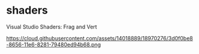 # shaders
Visual Studio Shaders: Frag and Vert

https://cloud.githubusercontent.com/assets/14018889/18970276/3d0f0be8-8656-11e6-8281-79480ed94b68.png
